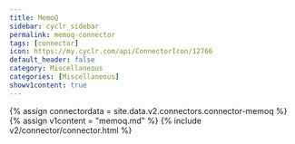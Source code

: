 ```yaml
---
title: MemoQ
sidebar: cyclr_sidebar
permalink: memoq-connector
tags: [connector]
icon: https://my.cyclr.com/api/ConnectorIcon/12766
default_header: false
category: Miscellaneous
categories: [Miscellaneous]
showv1content: true
---
```

{% assign connectordata = site.data.v2.connectors.connector-memoq %}
{% assign v1content = "memoq.md" %}
{% include v2/connector/connector.html %}	